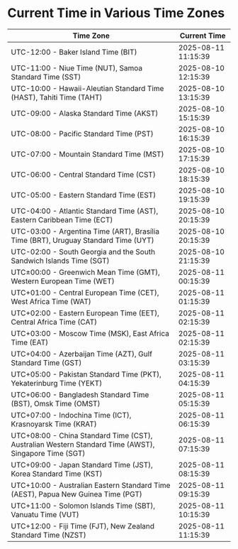 # Current Time in Various Time Zones

| Time Zone | Current Time |
|-----------|--------------|
| UTC-12:00 - Baker Island Time (BIT) | 2025-08-11 11:15:39 |
| UTC-11:00 - Niue Time (NUT), Samoa Standard Time (SST) | 2025-08-10 12:15:39 |
| UTC-10:00 - Hawaii-Aleutian Standard Time (HAST), Tahiti Time (TAHT) | 2025-08-10 13:15:39 |
| UTC-09:00 - Alaska Standard Time (AKST) | 2025-08-10 15:15:39 |
| UTC-08:00 - Pacific Standard Time (PST) | 2025-08-10 16:15:39 |
| UTC-07:00 - Mountain Standard Time (MST) | 2025-08-10 17:15:39 |
| UTC-06:00 - Central Standard Time (CST) | 2025-08-10 18:15:39 |
| UTC-05:00 - Eastern Standard Time (EST) | 2025-08-10 19:15:39 |
| UTC-04:00 - Atlantic Standard Time (AST), Eastern Caribbean Time (ECT) | 2025-08-10 20:15:39 |
| UTC-03:00 - Argentina Time (ART), Brasília Time (BRT), Uruguay Standard Time (UYT) | 2025-08-10 20:15:39 |
| UTC-02:00 - South Georgia and the South Sandwich Islands Time (SGT) | 2025-08-10 21:15:39 |
| UTC±00:00 - Greenwich Mean Time (GMT), Western European Time (WET) | 2025-08-11 00:15:39 |
| UTC+01:00 - Central European Time (CET), West Africa Time (WAT) | 2025-08-11 01:15:39 |
| UTC+02:00 - Eastern European Time (EET), Central Africa Time (CAT) | 2025-08-11 02:15:39 |
| UTC+03:00 - Moscow Time (MSK), East Africa Time (EAT) | 2025-08-11 02:15:39 |
| UTC+04:00 - Azerbaijan Time (AZT), Gulf Standard Time (GST) | 2025-08-11 03:15:39 |
| UTC+05:00 - Pakistan Standard Time (PKT), Yekaterinburg Time (YEKT) | 2025-08-11 04:15:39 |
| UTC+06:00 - Bangladesh Standard Time (BST), Omsk Time (OMST) | 2025-08-11 05:15:39 |
| UTC+07:00 - Indochina Time (ICT), Krasnoyarsk Time (KRAT) | 2025-08-11 06:15:39 |
| UTC+08:00 - China Standard Time (CST), Australian Western Standard Time (AWST), Singapore Time (SGT) | 2025-08-11 07:15:39 |
| UTC+09:00 - Japan Standard Time (JST), Korea Standard Time (KST) | 2025-08-11 08:15:39 |
| UTC+10:00 - Australian Eastern Standard Time (AEST), Papua New Guinea Time (PGT) | 2025-08-11 09:15:39 |
| UTC+11:00 - Solomon Islands Time (SBT), Vanuatu Time (VUT) | 2025-08-11 10:15:39 |
| UTC+12:00 - Fiji Time (FJT), New Zealand Standard Time (NZST) | 2025-08-11 11:15:39 |

